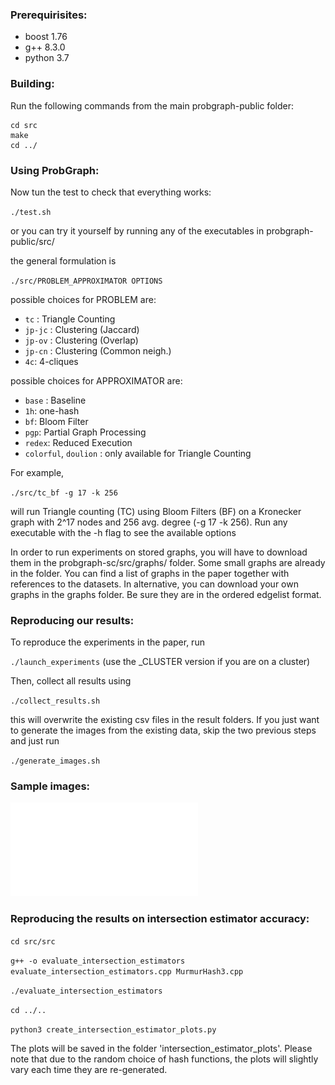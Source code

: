### Prerequirisites: #

  * boost 1.76
  * g++ 8.3.0
  * python 3.7

### Building: #

Run the following commands from the main probgraph-public folder:
```
cd src
make
cd ../ 
```

### Using ProbGraph: #

Now tun the test to check that everything works:

`./test.sh`

or you can try it yourself by running any of the executables in probgraph-public/src/

the general formulation is

`./src/PROBLEM_APPROXIMATOR OPTIONS`

possible choices for PROBLEM are:
  * `tc` : Triangle Counting
  * `jp-jc` : Clustering (Jaccard)
  * `jp-ov` : Clustering (Overlap)
  * `jp-cn` : Clustering (Common neigh.)
  * `4c`: 4-cliques

possible choices for APPROXIMATOR are:
  * `base` : Baseline
  * `1h`: one-hash
  * `bf`: Bloom Filter
  * `pgp`: Partial Graph Processing
  * `redex`: Reduced Execution
  * `colorful`, `doulion` : only available for Triangle Counting

For example, 

`./src/tc_bf -g 17 -k 256`

will run Triangle counting (TC) using Bloom Filters (BF) on a Kronecker graph with 2^17 nodes and 256 avg. degree (-g 17 -k 256).
Run any executable with the -h flag to see the available options

In order to run experiments on stored graphs, you will have to download them in the probgraph-sc/src/graphs/ folder. Some small graphs are already in the folder. You can find a list of graphs in the paper together with references to the datasets. In alternative, you can download your own graphs in the graphs folder. Be sure they are in the ordered edgelist format. 

### Reproducing our results: #

To reproduce the experiments in the paper, run 

`./launch_experiments` (use the _CLUSTER version if you are on a cluster) 

Then, collect all results using 

`./collect_results.sh`

this will overwrite the existing csv files in the result folders. If you just want to generate the images from the existing data, skip the two previous steps and just run

`./generate_images.sh`

### Sample images: #

![Analysis of performance, accuracy, and memory of ProbGraph](/sample_images/barplot_test_real_JP-JC.pdf)




### Reproducing the results on intersection estimator accuracy: #

`cd src/src`

`g++ -o evaluate_intersection_estimators evaluate_intersection_estimators.cpp MurmurHash3.cpp`

`./evaluate_intersection_estimators`

`cd ../..`

`python3 create_intersection_estimator_plots.py`

The plots will be saved in the folder 'intersection_estimator_plots'. Please note that due to the random choice of hash functions, the plots will slightly vary each time they are re-generated.
